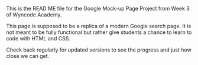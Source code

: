 This is the READ ME file for the Google Mock-up Page Project from Week 3 of Wyncode Academy.

This page is supposed to be a replica of a modern Google search page. It is not meant to be fully functional but rather give students a chance to learn to code with HTML and CSS.

Check back regularly for updated versions to see the progress and just how close we can get.

